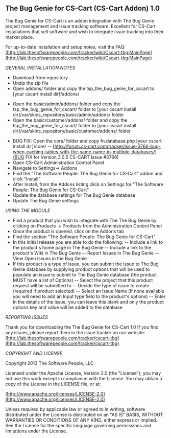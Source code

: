 The Bug Genie for CS-Cart (CS-Cart Addon) 1.0
-------
The Bug Genie for CS-Cart is an addon integration with The Bug Genie project management and 
issue tracking software. Excellent for CS-Cart installations that sell software and wish to 
integrate issue tracking into their market place.

For up-to-date installation and setup notes, visit the FAQ:
[http://lab.thesoftwarepeople.com/tracker/wiki/Cscart-tbg:MainPage](http://lab.thesoftwarepeople.com/tracker/wiki/Cscart-tbg:MainPage)


*GENERAL INSTALLATION NOTES*

- Download from repository
- Unzip the zip file
- Open addons/ folder and copy the tsp_the_bug_genie_for_cscart to [your cscart install dir]/addons/
* Open the basic/admin/addons/ folder and copy the tsp_the_bug_genie_for_cscart/ folder to [your cscart install dir]/var/skins_repository/basic/admin/addons/ folder
* Open the basic/customer/addons/ folder and copy the tsp_the_bug_genie_for_cscart/ folder to [your cscart install dir]/var/skins_repository/basic/customer/addons/ folder
- BUG FIX: Open the core/ folder and copy fn.database.php [your cscart install dir]/core/ 
-- [http://forum.cs-cart.com/tracker/issue-3766-bug-when-caching-tables-with-the-same-name-in-multiple-databases/](BUG FIX for Version 3.0.5 CS-CART Issue #3766)
- Open CS-Cart Administration Control Panel
- Navigate to Settings-> Addons
- Find the "The Software People: The Bug Genie for CS-Cart" addon and click "Install"
- After Install, from the Addons listing click on Settings for "The Software People: The Bug Genie for CS-Cart"
- Update the database settings for The Bug Genie database
- Update The Bug Genie settings

*USING THE MODULE*

- Find a product that you wish to integrate with The The Bug Genie by clicking on Products -> Products from
  the Administration Control Panel
- Once the product is opened, click on the Addons tab
- Find the section "The Software People: The Bug Genie for CS-Cart"
- In this initial release you are able to do the following:
-- Include a link to the product's home page in The Bug Genie
-- Include a link to the product's Wiki in The Bug Genie
-- Report Issues in The Bug Genie
-- View Open Issues in the Bug Genie
- If this product is a type of issue, you can submit the issue to The Bug Genie database by supplying product options
  that will be used to populate an issue to submit to The Bug Genie database (the product MUST have a list of Options)
-- Select the project that this product request will be submitted to
-- Decide the type of issue to create (required if product selected)
-- Select an Issue Name (If none available you will need to add an Input type field to the product's options)
-- Enter in the details of the issue, you can leave this blank and only the product options key and value will
   be added to the database

*REPORTING ISSUES*

Thank you for downloading the The Bug Genie for CS-Cart 1.0
If you find any issues, please report them in the issue tracker on our website:
[http://lab.thesoftwarepeople.com/tracker/cscart-tbg](http://lab.thesoftwarepeople.com/tracker/cscart-tbg)

*COPYRIGHT AND LICENSE*

Copyright 2013 The Software People, LLC

Licensed under the Apache License, Version 2.0 (the "License");
you may not use this work except in compliance with the License.
You may obtain a copy of the License in the LICENSE file, or at:

  [http://www.apache.org/licenses/LICENSE-2.0](http://www.apache.org/licenses/LICENSE-2.0)

Unless required by applicable law or agreed to in writing, software
distributed under the License is distributed on an "AS IS" BASIS,
WITHOUT WARRANTIES OR CONDITIONS OF ANY KIND, either express or implied.
See the License for the specific language governing permissions and
limitations under the License.
